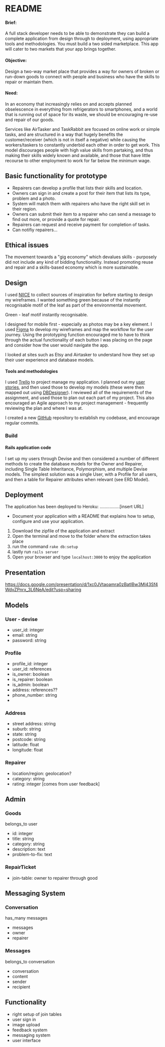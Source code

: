 # README

#### Brief: 
A full stack developer needs to be able to demonstrate they can build a complete application from design through to deployment, using appropriate tools and methodologies. You must build a two sided marketplace. This app will cater to two markets that your app brings together.


#### Objective: 
Design a two-way market place that provides a way for owners of broken or run-down goods to connect with people and business who have the skills to repair or maintain them. 

#### Need:
In an economy that increasingly relies on and accepts planned obselescence in everything from refrigerators to smartphones, and a world that is running out of space for its waste, we should be encouraging re-use and repair of our goods. 

Services like AirTasker and TaskRabbit are focused on online work or simple tasks, and are structured in a way that hugely benefits the customer/receiver (which is not in itself a negative) while causing the workers/taskers to constantly underbid each other in order to get work. This model discourages people with high value skills from partaking, and thus making their skills widely known and available, and those that have little recourse to other employment to work for far below the minimum wage. 

## Basic functionality for prototype
- Repairers can develop a profile that lists their skills and location. 
- Owners can sign in and create a post for their item that lists its type, problem and a photo. 
- System will match them with repairers who have the right skill set in their region.
- Owners can submit their item to a repairer who can send a message to find out more, or provide a quote for repair.
- Repairers can request and receive payment for completion of tasks.
- Can notifiy repairers...

## Ethical issues
The movement towards a "gig economy" which devalues skills - purposely did not include any kind of bidding functionality. Instead promoting reuse and repair and a skills-based economy which is more sustainable. 


## Design
I used [NIICE](https://niice.co/m/70ecd2f5c183512ade440736f245dc1e) to collect sources of inspiration for before starting to design my wireframes. 
I wanted something green because of the instantly recognisable motif of the leaf as part of the environmental movement. 

Green - leaf motif instantly recognisable. 

I designed for mobile first - especially as photos may be a key element. I used [Figma](https://www.figma.com/file/fDL71gH16gZv1DHKe1SZWa6a/TheFourthR) to develop my wireframes and map the workflow for the user journey. Using the prototyping function encouraged me to have to think through the actual functionality of each button I was placing on the page and consider how the user would navigate the app. 

I looked at sites such as Etsy and Airtasker to understand how they set up their user experience and database models. 


#### Tools and methodologies

I used [Trello](https://trello.com/b/IpcW7stE/thefourthr) to project manage my application. I planned out my [user stories](https://trello.com/b/IpcW7stE/thefourthr), and then used those to develop my models (these were then mapped out using [DBDesigner](http://dbdesigner.net/designer/schema/121955)). I reviewed all of the requirements of the assignment, and used those to plan out each part of my project. This also encouraged an Agile approach to my project management - frequently reviewing the plan and where I was at. 

I created a new [GitHub](https://github.com/hannah-be/the-fourth-R) repository to establish my codebase, and encourage regular commits. 

### Build 
#### Rails application code

I set up my users through Devise and then considered a number of different methods to create the database models for the Owner and Repairer, including Single Table Inheritance, Polymorphism, and multiple Devise models. The simplest solution was a single User, with a Profile for all users, and then a table for Repairer attributes when relevant (see ERD Model).


## Deployment
The application has been deployed to Heroku: ................[insert URL]
- Document your application with a README that explains how to setup, configure and use your application.

1. Download the zipfile of the application and extract
2. Open the terminal and move to the folder where the extraction takes place
3. run the command ``rake db:setup``
4. lastly run ``rails server``
5. Open your browser and type `localhost:3000` to enjoy the application

## Presentation
https://docs.google.com/presentation/d/1xc0JVtaoamra0zBatIBw3Ml43Sf4WdvZPnrx_3L6NeA/edit?usp=sharing



## Models

### User - devise
- user_id: integer
- email: string
- password: string

### Profile
- profile_id: integer
- user_id: references
- is_owner: boolean
- is_repairer: boolean
- is_admin: boolean
- address: references??
- phone_number: string
- 

### Address
- street address: string
- suburb: string
- state: string
- postcode: string
- latitude: float
- longitude: float


### Repairer
- location/region: geolocation?
- category: string
- rating: integer [comes from user feedback]

## Admin

### Goods
belongs_to user
- id: integer
- title: string
- category: string
- description: text
- problem-to-fix: text


### RepairTicket
- join-table: owner to repairer through good

## Messaging System
### Conversation
has_many messages
- messages
- owner
- repairer

### Messages
belongs_to conversation
- conversation
- content
- sender
- recipient

## Functionality
- right setup of join tables
- user sign in
- image upload
- feedback system
- messaging system
- user interface